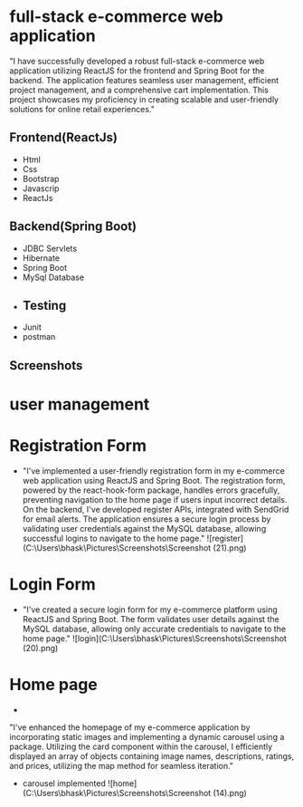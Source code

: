 # full-stack e-commerce web application

"I have successfully developed a robust full-stack e-commerce web application utilizing ReactJS for the frontend and Spring Boot for the backend. The application features seamless user management, efficient project management, and a comprehensive cart implementation. This project showcases my proficiency in creating scalable and user-friendly solutions for online retail experiences."
## Frontend(ReactJs)

- Html
- Css
- Bootstrap
- Javascrip
- ReactJs

## Backend(Spring Boot)
- JDBC Servlets
- Hibernate
- Spring Boot
- MySql Database
- ## Testing
- Junit
- postman
## Screenshots
# user management
# Registration Form
- "I've implemented a user-friendly registration form in my e-commerce web application using ReactJS and Spring Boot. The registration form, powered by the react-hook-form package, handles errors gracefully, preventing navigation to the home page if users input incorrect details. On the backend, I've developed register APIs, integrated with SendGrid for email alerts. The application ensures a secure login process by validating user credentials against the MySQL database, allowing successful logins to navigate to the home page."
![register](C:\Users\bhask\Pictures\Screenshots\Screenshot (21).png)

# Login Form
- "I've created a secure login form for my e-commerce platform using ReactJS and Spring Boot. The form validates user details against the MySQL database, allowing only accurate credentials to navigate to the home page."
![login](C:\Users\bhask\Pictures\Screenshots\Screenshot (20).png)
# Home page
- 
"I've enhanced the homepage of my e-commerce application by incorporating static images and implementing a dynamic carousel using a package. Utilizing the card component within the carousel, I efficiently displayed an array of objects containing image names, descriptions, ratings, and prices, utilizing the map method for seamless iteration."
 - carousel implemented
![home](C:\Users\bhask\Pictures\Screenshots\Screenshot (14).png)
